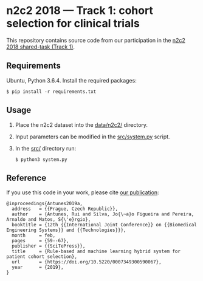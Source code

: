 # n2c2 2018 — Track 1: cohort selection for clinical trials

This repository contains source code from our participation in the
[n2c2 2018 shared-task (Track 1)](https://portal.dbmi.hms.harvard.edu/projects/n2c2-2018-t1/).


## Requirements

Ubuntu, Python 3.6.4. Install the required packages:
```
$ pip install -r requirements.txt
```


## Usage

1. Place the n2c2 dataset into the [data/n2c2/](data/n2c2/) directory.

1. Input parameters can be modified in the [src/system.py](src/system.py) script.

1. In the [src/](src) directory run:
    ```
    $ python3 system.py
    ```


## Reference

If you use this code in your work, please cite
[our publication](https://doi.org/10.5220/0007349300590067):

```
@inproceedings{Antunes2019a,
  address   = {{Prague, Czech Republic}},
  author    = {Antunes, Rui and Silva, Jo{\~a}o Figueira and Pereira, Arnaldo and Matos, S{\'e}rgio},
  booktitle = {12th {{International Joint Conference}} on {{Biomedical Engineering Systems}} and {{Technologies}}},
  month     = feb,
  pages     = {59--67},
  publisher = {{SciTePress}},
  title     = {Rule-based and machine learning hybrid system for patient cohort selection},
  url       = {https://doi.org/10.5220/0007349300590067},
  year      = {2019},
}
```
